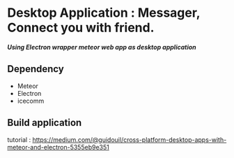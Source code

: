 
# Desktop Application : Messager, Connect you with friend.

***Using Electron wrapper meteor web app as desktop application***

## Dependency

* Meteor
* Electron
* icecomm

## Build application

tutorial : https://medium.com/@guidouil/cross-platform-desktop-apps-with-meteor-and-electron-5355eb9e351
